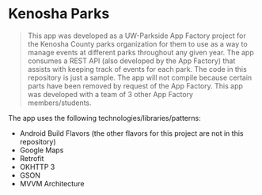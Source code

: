 # Kenosha Parks
> This app was developed as a UW-Parkside App Factory project for the Kenosha County parks organization for them to use as a way to manage events at different parks throughout any given year. The app consumes a REST API (also developed by the App Factory) that assists with keeping track of events for each park. The code in this repository is just a sample. The app will not compile because certain parts have been removed by request of the App Factory. This app was developed with a team of 3 other App Factory members/students.

The app uses the following technologies/libraries/patterns:

* Android Build Flavors (the other flavors for this project are not in this repository)
* Google Maps
* Retrofit
* OKHTTP 3
* GSON
* MVVM Architecture
